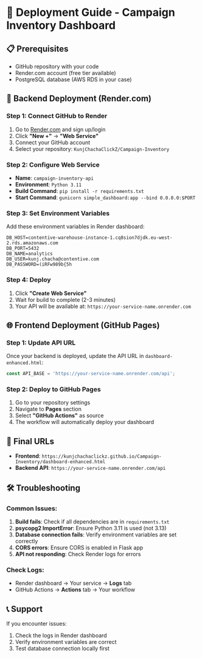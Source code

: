 # 🚀 Deployment Guide - Campaign Inventory Dashboard

## 📋 Prerequisites
- GitHub repository with your code
- Render.com account (free tier available)
- PostgreSQL database (AWS RDS in your case)

## 🔧 Backend Deployment (Render.com)

### Step 1: Connect GitHub to Render
1. Go to [Render.com](https://render.com) and sign up/login
2. Click **"New +"** → **"Web Service"**
3. Connect your GitHub account
4. Select your repository: `KunjChachaClickZ/Campaign-Inventory`

### Step 2: Configure Web Service
- **Name**: `campaign-inventory-api`
- **Environment**: `Python 3.11`
- **Build Command**: `pip install -r requirements.txt`
- **Start Command**: `gunicorn simple_dashboard:app --bind 0.0.0.0:$PORT`

### Step 3: Set Environment Variables
Add these environment variables in Render dashboard:

```
DB_HOST=contentive-warehouse-instance-1.cq8sion7djdk.eu-west-2.rds.amazonaws.com
DB_PORT=5432
DB_NAME=analytics
DB_USER=kunj.chacha@contentive.com
DB_PASSWORD=(iRFw989b{5h
```

### Step 4: Deploy
1. Click **"Create Web Service"**
2. Wait for build to complete (2-3 minutes)
3. Your API will be available at: `https://your-service-name.onrender.com`

## 🌐 Frontend Deployment (GitHub Pages)

### Step 1: Update API URL
Once your backend is deployed, update the API URL in `dashboard-enhanced.html`:

```javascript
const API_BASE = 'https://your-service-name.onrender.com/api';
```

### Step 2: Deploy to GitHub Pages
1. Go to your repository settings
2. Navigate to **Pages** section
3. Select **"GitHub Actions"** as source
4. The workflow will automatically deploy your dashboard

## 🔗 Final URLs
- **Frontend**: `https://kunjchachaclickz.github.io/Campaign-Inventory/dashboard-enhanced.html`
- **Backend API**: `https://your-service-name.onrender.com/api`

## 🛠️ Troubleshooting

### Common Issues:
1. **Build fails**: Check if all dependencies are in `requirements.txt`
2. **psycopg2 ImportError**: Ensure Python 3.11 is used (not 3.13)
3. **Database connection fails**: Verify environment variables are set correctly
4. **CORS errors**: Ensure CORS is enabled in Flask app
5. **API not responding**: Check Render logs for errors

### Check Logs:
- Render dashboard → Your service → **Logs** tab
- GitHub Actions → **Actions** tab → Your workflow

## 📞 Support
If you encounter issues:
1. Check the logs in Render dashboard
2. Verify environment variables are correct
3. Test database connection locally first

